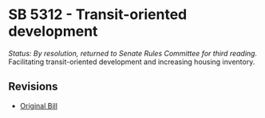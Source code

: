 # SB 5312 - Transit-oriented development
*Status: By resolution, returned to Senate Rules Committee for third reading.*
Facilitating transit-oriented development and increasing housing inventory.

## Revisions
* [Original Bill](1/)